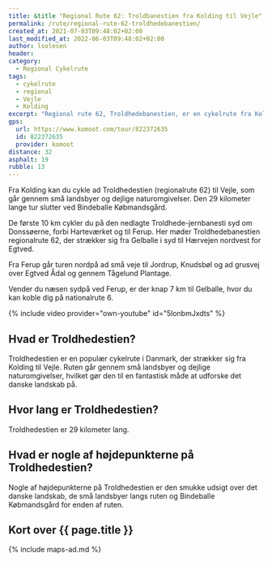 ```yaml
---
title: &title "Regional Rute 62: Troldbanestien fra Kolding til Vejle"
permalink: /rute/regional-rute-62-troldhedebanestien/
created_at: 2021-07-03T09:48:02+02:00
last_modified_at: 2022-06-03T09:48:02+02:00
author: lsolesen
header:
category:
  - Regional Cykelrute
tags:
  - cykelrute
  - regional
  - Vejle
  - Kolding
excerpt: "Regional rute 62, Troldhedebanestien, er en cykelrute fra Kolding mod Vejle, som tager dig gennem små landsbyer og skønne naturområder. Den 29 km lange rute slutter ved Bindeballe Købmandsgård."
gps:
  url: https://www.komoot.com/tour/822372635
  id: 822372635
  provider: komoot
distance: 32
asphalt: 19
rubble: 13
---
```


Fra Kolding kan du cykle ad Troldhedestien (regionalrute 62) til Vejle, som går gennem små landsbyer og dejlige naturomgivelser. Den 29 kilometer lange tur slutter ved Bindeballe Købmandsgård.

De første 10 km cykler du på den nedlagte Troldhede-jernbanesti syd om Donssøerne, forbi Harteværket og til Ferup. Her møder Troldhedebanestien regionalrute 62, der strækker sig fra Gelballe i syd til Hærvejen nordvest for Egtved. 

Fra Ferup går turen nordpå ad små veje til Jordrup, Knudsbøl og ad grusvej over Egtved Ådal og gennem Tågelund Plantage.

Vender du næsen sydpå ved Ferup, er der knap 7 km til Gelballe, hvor du kan koble dig på nationalrute 6.

{% include video provider="own-youtube" id="5lonbmJxdts" %}

## Hvad er Troldhedestien?

Troldhedestien er en populær cykelrute i Danmark, der strækker sig fra Kolding til Vejle. Ruten går gennem små landsbyer og dejlige naturomgivelser, hvilket gør den til en fantastisk måde at udforske det danske landskab på.

## Hvor lang er Troldhedestien?

Troldhedestien er 29 kilometer lang.

## Hvad er nogle af højdepunkterne på Troldhedestien?

Nogle af højdepunkterne på Troldhedestien er den smukke udsigt over det danske landskab, de små landsbyer langs ruten og Bindeballe Købmandsgård for enden af ruten.

## Kort over {{ page.title }}

{% include maps-ad.md %}
